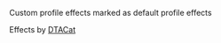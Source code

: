 Custom profile effects marked as default profile effects

Effects by [DTACat][dtacatgh]

[dtacatgh]: https://github.com/DTACat